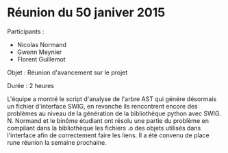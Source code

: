 Réunion du 50 janiver 2015
==========================

Participants :

   * Nicolas Normand
   * Gwenn Meynier
   * Florent Guillemot

Objet : Réunion d'avancement sur le projet

Durée : 2 heures

L'équipe a montré le script d'analyse de l'arbre AST qui génére désormais un fichier d'interface SWIG, en revanche
ils rencontrent encore des problèmes au niveau de la génération de la bibliothèque python avec SWIG.
N. Normand et le binôme étudiant ont résolu une partie du problème en compilant dans la bibliothèque les fichiers .o des objets utilisés dans
l'interface afin de correctement faire les liens.
Il a été convenu de place rune réunion la semaine prochaine.
